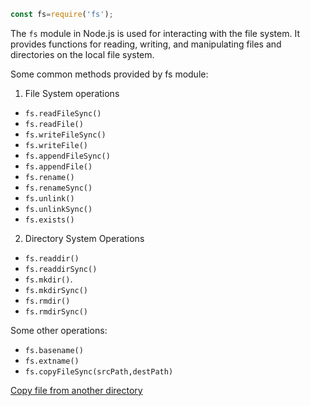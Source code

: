 ```javascript
const fs=require('fs');
```

The `fs` module in Node.js is used for interacting with the file system. It provides functions for reading, writing, and manipulating files and directories on the local file system.

Some common methods provided by fs module:

1. File System operations
- `fs.readFileSync()`
- `fs.readFile()`
- `fs.writeFileSync()`
- `fs.writeFile()`
- `fs.appendFileSync()`
- `fs.appendFile()`
- `fs.rename()`
- `fs.renameSync()`
- `fs.unlink()`
- `fs.unlinkSync()`
- `fs.exists()`

2. Directory System Operations
- `fs.readdir()`
- `fs.readdirSync()`
- `fs.mkdir()`.
- `fs.mkdirSync()`
- `fs.rmdir()`
- `fs.rmdirSync()`

Some other operations:
- `fs.basename()`
- `fs.extname()`
- `fs.copyFileSync(srcPath,destPath)`



[Copy file from another directory](../code/copy_file_using_fs/)